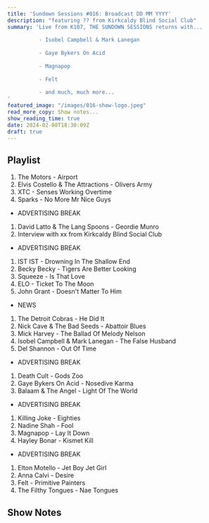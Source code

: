 ```yaml
---
title: 'Sundown Sessions #016: Broadcast DD MM YYYY'
description: "featuring ?? from Kirkcaldy Blind Social Club"
summary: 'Live from K107, THE SUNDOWN SESSIONS returns with...
 
          - Isobel Campbell & Mark Lanegan 
                    
          - Gaye Bykers On Acid 
          
          - Magnapop
          
          - Felt
          
          - and much, much more...
'
featured_image: "/images/016-show-logo.jpeg"
read_more_copy: Show notes...
show_reading_time: true
date: 2024-02-08T18:30:09Z
draft: true
---
```


## Playlist

1. The Motors - Airport
2. Elvis Costello & The Attractions - Olivers Army
3. XTC - Senses Working Overtime
4. Sparks - No More Mr Nice Guys

- ADVERTISING BREAK

1. David Latto & The Lang Spoons - Geordie Munro
2. Interview with xx from Kirkcaldy Blind Social Club

- ADVERTISING BREAK

1. IST IST - Drowning In The Shallow End
2. Becky Becky - Tigers Are Better Looking
3. Squeeze - Is That Love
4. ELO - Ticket To The Moon
5. John Grant - Doesn't Matter To Him

- NEWS

1. The Detroit Cobras - He Did It
2. Nick Cave & The Bad Seeds - Abattoir Blues
3. Mick Harvey - The Ballad Of Melody Nelson
4. Isobel Campbell & Mark Lanegan - The False Husband
5. Del Shannon - Out Of Time

- ADVERTISING BREAK

1. Death Cult - Gods Zoo
2. Gaye Bykers On Acid - Nosedive Karma
3. Balaam & The Angel - Light Of The World

- ADVERTISING BREAK

1. Killing Joke - Eighties
2. Nadine Shah - Fool
3. Magnapop - Lay It Down
4. Hayley Bonar - Kismet Kill

- ADVERTISING BREAK

1. Elton Motello - Jet Boy Jet Girl
2. Anna Calvi - Desire
3. Felt - Primitive Painters
4. The Filthy Tongues - Nae Tongues

## Show Notes